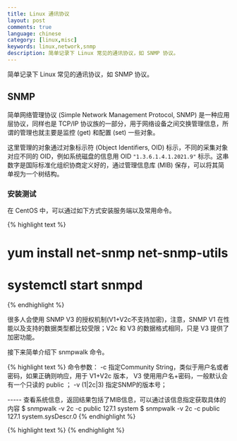 ```yaml
---
title: Linux 通讯协议
layout: post
comments: true
language: chinese
category: [linux,misc]
keywords: linux,network,snmp
description: 简单记录下 Linux 常见的通讯协议，如 SNMP 协议。
---
```


简单记录下 Linux 常见的通讯协议，如 SNMP 协议。

<!-- more -->

## SNMP

简单网络管理协议 (Simple Network Management Protocol, SNMP) 是一种应用层协议，同样也是 TCP/IP 协议族的一部分，用于网络设备之间交换管理信息，所谓的管理也就主要是监控 (get) 和配置 (set) 一些对象。

这里管理的对象通过对象标示符 (Object Identifiers, OID) 标示，不同的采集对象对应不同的 OID，例如系统磁盘的信息用 OID ```"1.3.6.1.4.1.2021.9"``` 标示。这串数字是国际标准化组织协商定义好的，通过管理信息库 (MIB) 保存，可以将其简单视为一个树结构。

### 安装测试

在 CentOS 中，可以通过如下方式安装服务端以及常用命令。

{% highlight text %}
# yum install net-snmp net-snmp-utils
# systemctl start snmpd
{% endhighlight %}

很多人会使用 SNMP V3 的授权机制(V1+V2c不支持加密)，注意，SNMP V1 在性能以及支持的数据类型都比较受限；V2c 和 V3 的数据格式相同，只是 V3 提供了加密功能。

接下来简单介绍下 snmpwalk 命令。

{% highlight text %}
命令参数：
  -c <string>
    指定Community String，类似于用户名或者密码，如果正确则响应，用于 V1+V2c 版本，
    V3 使用用户名+密码，一般默认会有一个只读的 public ；
  -v (1|2c|3)
    指定SNMP的版本号；

----- 查看系统信息，返回结果包括了MIB信息，可以通过该信息指定获取具体的内容
$ snmpwalk -v 2c -c public 127.1 system
$ snmpwalk -v 2c -c public 127.1 system.sysDescr.0
{% endhighlight %}

<!--
https://kb.op5.com/display/HOWTOs/Configure+a+Linux+server+for+SNMP+monitoring
https://www.ibm.com/developerworks/cn/linux/l-cn-snmp/
iReasoning MIB Browser 启用SNMP的网络设备。
-->






{% highlight text %}
{% endhighlight %}
